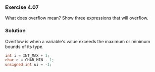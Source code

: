### Exercise 4.07

What does overflow mean? Show three expressions that will overflow.

### Solution

Overflow is when a variable's value exceeds the maximum or minimum bounds of its
type. 

```cpp
int i = INT_MAX + 1;
char c = CHAR_MIN - 1;
unsigned int ui = -1;
```
